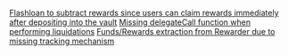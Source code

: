 [Flashloan to subtract rewards since users can claim rewards immediately after depositing into the vault](https://github.com/sherlock-audit/2023-06-tokemak-fvelazquez-x/issues/4#issue-1870114918) 
[Missing delegateCall function when performing liquidations](https://github.com/sherlock-audit/2023-06-tokemak-fvelazquez-x/issues/3)
[Funds/Rewards extraction from Rewarder due to missing tracking mechanism](https://github.com/sherlock-audit/2023-06-tokemak-fvelazquez-x/issues/2)
